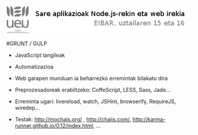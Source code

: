 ![Alt text](https://raw.githubusercontent.com/jimakker/Sare-aplikazioak-Node.js-rekin-eta-web-irekia/master/irudiak/goiburua.png)

#GRUNT / GULP

* JavaScript langileak

* Automatizazioa

* Web garapen munduan ia beharrezko erremintak bilakatu dira

* Preprozesadoreak erabiltzeko: CoffeScript, LESS, Sass, Jade...

* Erreminta ugari: livereload, watch, JSHint, browserify, RequireJS, wiredep...

* Testak: <http://mochajs.org/> , <http://chaijs.com/>, <http://karma-runner.github.io/0.12/index.html>, ...

